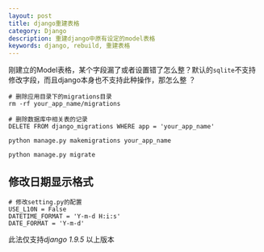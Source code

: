 ```yaml
---
layout: post
title: django重建表格
category: Django
description: 重建django中原有设定的model表格
keywords: django, rebuild, 重建表格
---
```


刚建立的Model表格，某个字段漏了或者设置错了怎么整？默认的`sqlite`不支持修改字段，而且django本身也不支持此种操作，那怎么整 ？


```shell
# 删除应用目录下的migrations目录
rm -rf your_app_name/migrations

# 删除数据库中相关表的记录
DELETE FROM django_migrations WHERE app = 'your_app_name'

python manage.py makemigrations your_app_name

python manage.py migrate
```


## 修改日期显示格式

```shell
# 修改setting.py的配置
USE_L10N = False
DATETIME_FORMAT = 'Y-m-d H:i:s'
DATE_FORMAT = 'Y-m-d'
```


此法仅支持*django 1.9.5* 以上版本
